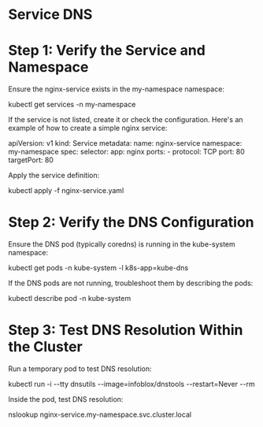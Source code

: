 # Service DNS

# Step 1: Verify the Service and Namespace

Ensure the nginx-service exists in the my-namespace namespace:

kubectl get services -n my-namespace

If the service is not listed, create it or check the configuration. Here's an example of how to create a simple nginx service:


apiVersion: v1
kind: Service
metadata:
  name: nginx-service
  namespace: my-namespace
spec:
  selector:
    app: nginx
  ports:
    - protocol: TCP
      port: 80
      targetPort: 80

Apply the service definition:


kubectl apply -f nginx-service.yaml

# Step 2: Verify the DNS Configuration

Ensure the DNS pod (typically coredns) is running in the kube-system namespace:


kubectl get pods -n kube-system -l k8s-app=kube-dns

If the DNS pods are not running, troubleshoot them by describing the pods:

kubectl describe pod <dns-pod-name> -n kube-system

# Step 3: Test DNS Resolution Within the Cluster

Run a temporary pod to test DNS resolution:

kubectl run -i --tty dnsutils --image=infoblox/dnstools --restart=Never --rm

Inside the pod, test DNS resolution:

nslookup nginx-service.my-namespace.svc.cluster.local
